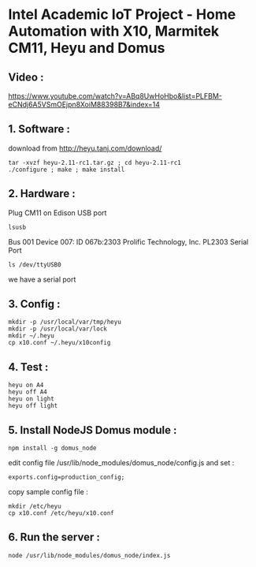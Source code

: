 # Intel Academic IoT Project - Home Automation with X10, Marmitek CM11, Heyu and Domus

## Video :
<https://www.youtube.com/watch?v=ABq8UwHoHbo&list=PLFBM-eCNdj6A5VSmOEjpn8XoiM88398B7&index=14>

## 1. Software :

download from http://heyu.tanj.com/download/
```
tar -xvzf heyu-2.11-rc1.tar.gz ; cd heyu-2.11-rc1
./configure ; make ; make install
```

## 2. Hardware :

Plug CM11 on Edison USB port
```
lsusb
```
Bus 001 Device 007: ID 067b:2303 Prolific Technology, Inc. PL2303 Serial Port
```
ls /dev/ttyUSB0
```
we have a serial port

## 3. Config :
```
mkdir -p /usr/local/var/tmp/heyu
mkdir -p /usr/local/var/lock
mkdir ~/.heyu
cp x10.conf ~/.heyu/x10config
```

## 4. Test :
```
heyu on A4
heyu off A4
heyu on light
heyu off light
```

## 5. Install NodeJS Domus module :
```
npm install -g domus_node
```
edit config file /usr/lib/node_modules/domus_node/config.js
and set :
```
exports.config=production_config;
```

copy sample config file :
```
mkdir /etc/heyu
cp x10.conf /etc/heyu/x10.conf
```

## 6. Run the server :
```
node /usr/lib/node_modules/domus_node/index.js
```
